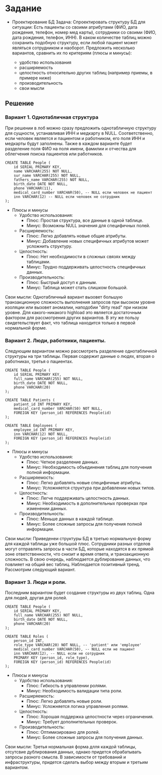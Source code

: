 # Задание

- Проектирование БД
Задача: Спроектировать структуру БД для ситуации: Есть пациенты со своими атрибутами (ФИО, дата рождения, телефон, номер мед карты), сотрудники со своими (ФИО, дата рождения, телефон, ИНН). В каком количестве таблиц можно сохранить подобную структуру, если любой пациент может являться сотрудником и наоборот. Предложить несколько вариантов, сравнить их по критериям (плюсы и минусы):

    - удобство использования
    - расширяемость
    - целостность относительно других таблиц (например приемы, в примере ниже)
    - производительность
    - свои мысли


## Решение

### Вариант 1. Однотабличная структура

При решении в лоб можно сразу предложить однотабличную структуру для сущности, устанавливая ИНН и медкарту в NULL. Соответственно, если человек является и пациентом и работником, его поля ИНН и медкарты будут заполнены. Также в каждом варианте будет разделение поля ФИО на поля имени, фамилии и отчества для облегчения поиска пациентов или работников.

~~~
CREATE TABLE People (
    id SERIAL PRIMARY KEY,
    name VARCHAR(255) NOT NULL,
    sur_name VARCHAR(255) NOT NULL,
    fathers_name VARCHAR(255) NOT NULL,
    birth_date DATE NOT NULL,
    phone VARCHAR(11),
    medical_card_number VARCHAR(50), -- NULL если человек не пациент
    inn VARCHAR(12) -- NULL если человек не сотрудник
);
~~~

- Плюсы и минусы
    - Удобство использования:
        - Плюс: Простая структура, все данные в одной таблице.
        - Минус: Возможны NULL значения для специфичных полей.
    - Расширяемость:
        - Плюс: Легко добавлять новые общие атрибуты.
        - Минус: Добавление новых специфичных атрибутов может усложнить структуру.
    - Целостность:
        - Плюс: Нет необходимости в сложных связях между таблицами.
        - Минус: Трудно поддерживать целостность специфичных данных.
    - Производительность:
        - Плюс: Быстрый доступ к данным.
        - Минус: Таблица может стать слишком большой.

Свои мысли: Однотабличный вариант вызовет большую транзакционную сложность выполнения запросов при высоком уровне изоляции или вызовет аномалии, наподобии "dirty read" при низком уровне. Для какого-никакого highload это является достаточным фактором для рассмотрения других вариантов. В эту же пользу свидетельствует факт, что таблица находится только в первой нормальной форме.

### Вариант 2. Люди, работники, пациенты.

Следующим вариантом можно рассмотреть разделение однотабличной структуры на три таблицы. Первая содержит данные о людях, вторая о работниках, третья о пациентах.

~~~
CREATE TABLE People (
    id SERIAL PRIMARY KEY,
    full_name VARCHAR(255) NOT NULL,
    birth_date DATE NOT NULL,
    phone VARCHAR(20)
);

CREATE TABLE Patients (
    patient_id INT PRIMARY KEY,
    medical_card_number VARCHAR(50) NOT NULL,
    FOREIGN KEY (person_id) REFERENCES People(id)
);

CREATE TABLE Employees (
    employee_id INT PRIMARY KEY,
    inn VARCHAR(12) NOT NULL,
    FOREIGN KEY (person_id) REFERENCES People(id)
);
~~~


- Плюсы и минусы
    - Удобство использования:
        - Плюс: Четкое разделение данных.
        - Минус: Необходимость объединения таблиц для получения полной информации.
    - Расширяемость:
        - Плюс: Легко добавлять новые специфичные атрибуты.
        - Минус: Усложняется структура при добавлении новых типов.
    - Целостность:
         - Плюс: Легче поддерживать целостность данных.
         - Минус: Необходимость в дополнительных проверках при изменении данных.
    - Производительность:
        - Плюс: Меньше данных в каждой таблице.
        - Минус: Более сложные запросы для получения полной информации.

Свои мысли: Приведенеи структуры БД в третью нормальную форму для каждой таблицы уже большой плюс. Сотрудники разных отделов могут отправлять запросы в части БД, которые находятся в их прямой зоне ответственности, что снизит и время ответа, и транзакционную сложность. В свою очередь, наблюдается дублирование данных, что повлияет на общий вес таблиц. Наблюдается позитивный тренд. Рассмотрим следующий вариант. 


### Вариант 3. Люди и роли.

Последним вариантом будет создание структуры из двух таблиц. Одна для людей, другая для ролей.

~~~
CREATE TABLE People (
    id SERIAL PRIMARY KEY,
    full_name VARCHAR(255) NOT NULL,
    birth_date DATE NOT NULL,
    phone VARCHAR(20)
);

CREATE TABLE Roles (
    person_id INT,
    role_type VARCHAR(20) NOT NULL, -- 'patient' или 'employee'
    medical_card_number VARCHAR(50), -- NULL если не пациент
    inn VARCHAR(12), -- NULL если не сотрудник
    PRIMARY KEY (person_id, role_type),
    FOREIGN KEY (person_id) REFERENCES People(id)
);
~~~

- Плюсы и минусы
    - Удобство использования:
        - Плюс: Гибкость в управлении ролями.
        - Минус: Необходимость валидации типа роли.
    - Расширяемость:
        - Плюс: Легко добавлять новые роли.
        - Минус: Усложняется логика управления ролями.
    - Целостность:
        - Плюс: Хорошая поддержка целостности через ограничения.
        - Минус: Требует дополнительных проверок.
    - Производительность:
        - Плюс: Оптимизировано для ролей.
        - Минус: Более сложные запросы для получения данных.

Свои мысли: Третья нормальная форма длля каждой таблицы, отсутсвие дублирования данных, однако придется обрабатывать запросы разного смысла. В зависимости от требований и инфраструктуры, придется сделать выбор между вторым и третьим вариантом.
